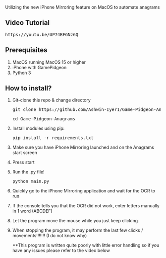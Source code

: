 Utilizing the new iPhone Mirroring feature on MacOS to automate anagrams

## Video Tutorial 
<pre>https://youtu.be/UP74BFGNz6Q</pre>

## Prerequisites
1. MacOS running MacOS 15 or higher
2. iPhone with GamePidgeon
3. Python 3

## How to install?

1. Git-clone this repo & change directory

   <pre>git clone https://github.com/Ashwin-Iyer1/Game-Pidgeon-Anagrams.git</pre>
   <pre>cd Game-Pidgeon-Anagrams</pre>
2. Install modules using pip:
   <pre>pip install -r requirements.txt</pre>
3. Make sure you have iPhone Mirroring launched and on the Anagrams start screen
4. Press start
5. Run the .py file!
   <pre>python main.py</pre>
6. Quickly go to the iPhone Mirroring application and wait for the OCR to run
5. If the console tells you that the OCR did not work, enter letters manually in 1 word (ABCDEF)
6. Let the program move the mouse while you just keep clicking
7. When stopping the program, it may perform the last few clicks / movements!!!!!!! (I do not know why)
   
   **This program is written quite poorly with little error handling so if you have any issues please refer to the video below
